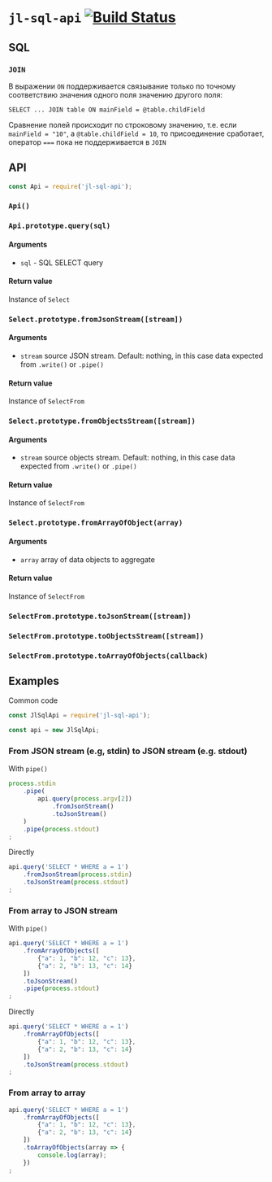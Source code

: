 # `jl-sql-api` [![Build Status](https://travis-ci.org/avz/node-jl-sql-api.svg?branch=master)](https://travis-ci.org/avz/node-jl-sql-api)

## SQL

### `JOIN`

В выражении `ON` поддерживается связывание только по точному соответствию значения одного поля значению другого поля:

```
SELECT ... JOIN table ON mainField = @table.childField
```

Сравнение полей происходит по строковому значению, т.е. если `mainField = "10"`, а
`@table.childField = 10`, то присоединение сработает, оператор `===` пока не поддерживается
в `JOIN`

## API

```javascript
const Api = require('jl-sql-api');
```

### `Api()`


### `Api.prototype.query(sql)`

#### Arguments

 - `sql` - SQL SELECT query

#### Return value

Instance of `Select`


### `Select.prototype.fromJsonStream([stream])`

#### Arguments

 - `stream` source JSON stream. Default: nothing, in this case data expected from `.write()` or `.pipe()`

#### Return value

Instance of `SelectFrom`


### `Select.prototype.fromObjectsStream([stream])`

#### Arguments

 - `stream` source objects stream. Default: nothing, in this case data expected from `.write()` or `.pipe()`

#### Return value

Instance of `SelectFrom`


### `Select.prototype.fromArrayOfObject(array)`

#### Arguments

 - `array` array of data objects to aggregate

#### Return value

Instance of `SelectFrom`

### `SelectFrom.prototype.toJsonStream([stream])`
### `SelectFrom.prototype.toObjectsStream([stream])`
### `SelectFrom.prototype.toArrayOfObjects(callback)`

## Examples

Common code

```javascript
const JlSqlApi = require('jl-sql-api');

const api = new JlSqlApi;
```

### From JSON stream (e.g, stdin) to JSON stream (e.g. stdout)

With `pipe()`

```javascript
process.stdin
	.pipe(
		api.query(process.argv[2])
			.fromJsonStream()
			.toJsonStream()
	)
	.pipe(process.stdout)
;
```

Directly

```javascript
api.query('SELECT * WHERE a = 1')
	.fromJsonStream(process.stdin)
	.toJsonStream(process.stdout)
;
```

### From array to JSON stream

With `pipe()`

```javascript
api.query('SELECT * WHERE a = 1')
	.fromArrayOfObjects([
		{"a": 1, "b": 12, "c": 13},
		{"a": 2, "b": 13, "c": 14}
	])
	.toJsonStream()
	.pipe(process.stdout)
;
```

Directly

```javascript
api.query('SELECT * WHERE a = 1')
	.fromArrayOfObjects([
		{"a": 1, "b": 12, "c": 13},
		{"a": 2, "b": 13, "c": 14}
	])
	.toJsonStream(process.stdout)
;
```


### From array to array

```javascript
api.query('SELECT * WHERE a = 1')
	.fromArrayOfObjects([
		{"a": 1, "b": 12, "c": 13},
		{"a": 2, "b": 13, "c": 14}
	])
	.toArrayOfObjects(array => {
		console.log(array);
	})
;
```
